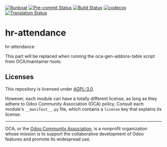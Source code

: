 
[![Runboat](https://img.shields.io/badge/runboat-Try%20me-875A7B.png)](https://runboat.odoo-community.org/builds?repo=OCA/hr-attendance&target_branch=18.0)
[![Pre-commit Status](https://github.com/OCA/hr-attendance/actions/workflows/pre-commit.yml/badge.svg?branch=18.0)](https://github.com/OCA/hr-attendance/actions/workflows/pre-commit.yml?query=branch%3A18.0)
[![Build Status](https://github.com/OCA/hr-attendance/actions/workflows/test.yml/badge.svg?branch=18.0)](https://github.com/OCA/hr-attendance/actions/workflows/test.yml?query=branch%3A18.0)
[![codecov](https://codecov.io/gh/OCA/hr-attendance/branch/18.0/graph/badge.svg)](https://codecov.io/gh/OCA/hr-attendance)
[![Translation Status](https://translation.odoo-community.org/widgets/hr-attendance-18-0/-/svg-badge.svg)](https://translation.odoo-community.org/engage/hr-attendance-18-0/?utm_source=widget)

<!-- /!\ do not modify above this line -->

# hr-attendance

hr-attendance

<!-- /!\ do not modify below this line -->

<!-- prettier-ignore-start -->

[//]: # (addons)

This part will be replaced when running the oca-gen-addons-table script from OCA/maintainer-tools.

[//]: # (end addons)

<!-- prettier-ignore-end -->

## Licenses

This repository is licensed under [AGPL-3.0](LICENSE).

However, each module can have a totally different license, as long as they adhere to Odoo Community Association (OCA)
policy. Consult each module's `__manifest__.py` file, which contains a `license` key
that explains its license.

----
OCA, or the [Odoo Community Association](http://odoo-community.org/), is a nonprofit
organization whose mission is to support the collaborative development of Odoo features
and promote its widespread use.
